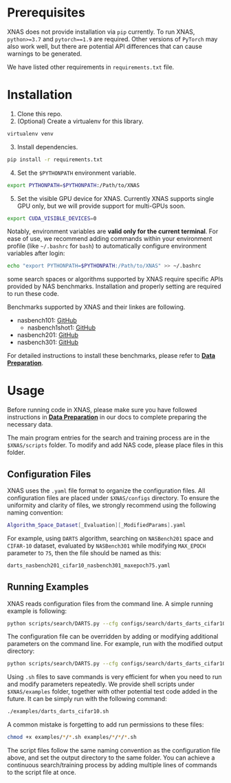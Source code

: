 # Prerequisites

XNAS does not provide installation via `pip` currently. To run XNAS, `python>=3.7` and `pytorch==1.9` are required. Other versions of `PyTorch` may also work well, but there are potential API differences that can cause warnings to be generated.

We have listed other requirements in `requirements.txt` file.

# Installation

1. Clone this repo.
2. (Optional) Create a virtualenv for this library.
```sh
virtualenv venv
```
3. Install dependencies.
```sh
pip install -r requirements.txt
```
4. Set the `$PYTHONPATH` environment variable.
```sh
export PYTHONPATH=$PYTHONPATH:/Path/to/XNAS
```
5. Set the visible GPU device for XNAS. Currently XNAS supports single GPU only, but we will provide support for multi-GPUs soon.
```sh
export CUDA_VISIBLE_DEVICES=0
```

Notably, environment variables are **valid only for the current terminal**. For ease of use, we recommend adding commands within your environment profile (like `~/.bashrc` for `bash`) to automatically configure environment variables after login:

```sh
echo "export PYTHONPATH=$PYTHONPATH:/Path/to/XNAS" >> ~/.bashrc
```

some search spaces or algorithms supported by XNAS require specific APIs provided by NAS benchmarks. Installation and properly setting are required to run these code.

Benchmarks supported by XNAS and their linkes are following.
- nasbench101: [GitHub](https://github.com/google-research/nasbench)
  - nasbench1shot1: [GitHub](https://github.com/automl/nasbench-1shot1)
- nasbench201: [GitHub](https://github.com/D-X-Y/NAS-Bench-201)
- nasbench301: [GitHub](https://github.com/automl/nasbench301)

For detailed instructions to install these benchmarks, please refer to [**Data Preparation**](./data_preparation.md).


# Usage

Before running code in XNAS, please make sure you have followed instructions in [**Data Preparation**](./data_preparation.md) in our docs to complete preparing the necessary data.

The main program entries for the search and training process are in the `$XNAS/scripts` folder. To modify and add NAS code, please place files in this folder.

## Configuration Files

XNAS uses the `.yaml` file format to organize the configuration files. All configuration files are placed under `$XNAS/configs` directory. To ensure the uniformity and clarity of files, we strongly recommend using the following naming convention:

```sh
Algorithm_Space_Dataset[_Evaluation][_ModifiedParams].yaml
```

For example, using `DARTS` algorithm, searching on `NASBench201` space and `CIFAR-10` dataset, evaluated by `NASBench301` while modifying `MAX_EPOCH` parameter to `75`, then the file should be named as this:

```sh
darts_nasbench201_cifar10_nasbench301_maxepoch75.yaml
```

## Running Examples

XNAS reads configuration files from the command line. A simple running example is following:

```sh
python scripts/search/DARTS.py --cfg configs/search/darts_darts_cifar10.yaml
```

The configuration file can be overridden by adding or modifying additional parameters on the command line. For example, run with the modified output directory:

```sh
python scripts/search/DARTS.py --cfg configs/search/darts_darts_cifar10.yaml OUT_DIR exp/another_folder
```

Using `.sh` files to save commands is very efficient for when you need to run and modify parameters repeatedly. We provide shell scripts under `$XNAS/examples` folder, together with other potential test code added in the future. It can be simply run with the following command:

```sh
./examples/darts_darts_cifar10.sh
```

A common mistake is forgetting to add run permissions to these files:

```sh
chmod +x examples/*/*.sh examples/*/*/*.sh
```

The script files follow the same naming convention as the configuration file above, and set the output directory to the same folder. You can achieve a continuous search/training process by adding multiple lines of commands to the script file at once.

